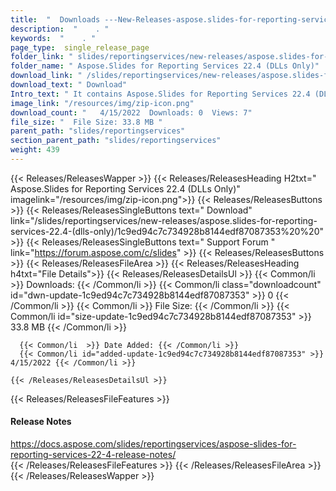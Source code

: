 ```yaml
---
title:  "  Downloads ---New-Releases-aspose.slides-for-reporting-services-22.4-(dlls-only) . " 
description:  "    . " 
keywords:  "    . " 
page_type:  single_release_page
folder_link: " slides/reportingservices/new-releases/aspose.slides-for-reporting-services-22.4-(dlls-only)/"
folder_name: " Aspose.Slides for Reporting Services 22.4 (DLLs Only)"
download_link: " /slides/reportingservices/new-releases/aspose.slides-for-reporting-services-22.4-(dlls-only)/1c9ed94c7c734928b8144edf87087353"
download_text: " Download"
Intro_text: " It contains Aspose.Slides for Reporting Services 22.4 (DLLs Only) release."
image_link: "/resources/img/zip-icon.png"
download_count: "   4/15/2022  Downloads: 0  Views: 7"
file_size: "  File Size: 33.8 MB "
parent_path: "slides/reportingservices"
section_parent_path: "slides/reportingservices"
weight: 439
---
```


{{< Releases/ReleasesWapper >}}
  {{< Releases/ReleasesHeading H2txt=" Aspose.Slides for Reporting Services 22.4 (DLLs Only)" imagelink="/resources/img/zip-icon.png">}}
  {{< Releases/ReleasesButtons >}}
    {{< Releases/ReleasesSingleButtons text=" Download" link="/slides/reportingservices/new-releases/aspose.slides-for-reporting-services-22.4-(dlls-only)/1c9ed94c7c734928b8144edf87087353%20%20" >}}
    {{< Releases/ReleasesSingleButtons text=" Support Forum " link="https://forum.aspose.com/c/slides" >}}
  {{< Releases/ReleasesButtons >}}
  {{< Releases/ReleasesFileArea >}}
    {{< Releases/ReleasesHeading h4txt="File Details">}}
    {{< Releases/ReleasesDetailsUl >}}
            {{< Common/li  >}} Downloads: {{< /Common/li >}} 
      {{< Common/li class="downloadcount" id="dwn-update-1c9ed94c7c734928b8144edf87087353" >}} 0 {{< /Common/li >}} 
      {{< Common/li  >}} File Size: {{< /Common/li >}} 
      {{< Common/li id="size-update-1c9ed94c7c734928b8144edf87087353" >}} 33.8 MB {{< /Common/li >}} 


      {{< Common/li  >}} Date Added: {{< /Common/li >}} 
      {{< Common/li id="added-update-1c9ed94c7c734928b8144edf87087353" >}} 4/15/2022 {{< /Common/li >}} 

    {{< /Releases/ReleasesDetailsUl >}}

  {{< Releases/ReleasesFileFeatures >}}
      <h4>Release Notes</h4><div><a href="https://docs.aspose.com/slides/reportingservices/aspose-slides-for-reporting-services-22-4-release-notes/">https://docs.aspose.com/slides/reportingservices/aspose-slides-for-reporting-services-22-4-release-notes/</a></div>
  {{< /Releases/ReleasesFileFeatures >}}
 {{< /Releases/ReleasesFileArea >}}
{{< /Releases/ReleasesWapper >}}


